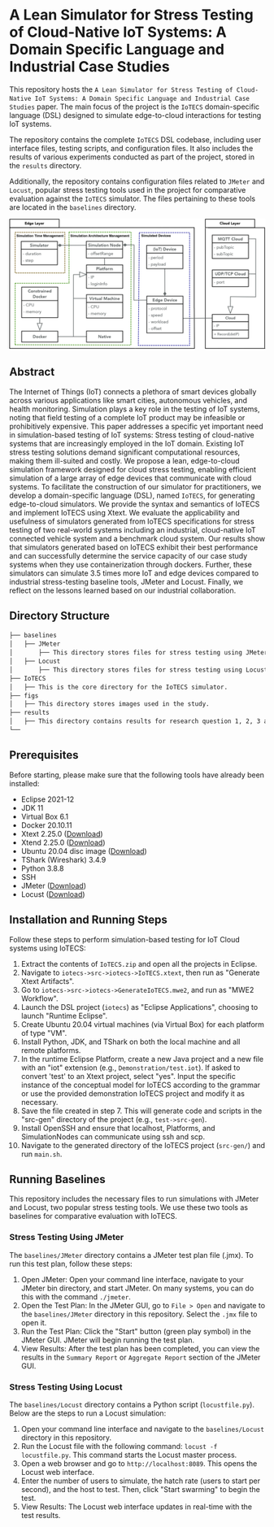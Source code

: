 # A Lean Simulator for Stress Testing of Cloud-Native IoT Systems: A Domain Specific Language and Industrial Case Studies

This repository hosts the `A Lean Simulator for Stress Testing of Cloud-Native IoT Systems: A Domain Specific Language and Industrial Case Studies` paper. The main focus of the project is the `IoTECS` domain-specific language (DSL) designed to simulate edge-to-cloud interactions for testing IoT systems. 

The repository contains the complete `IoTECS` DSL codebase, including user interface files, testing scripts, and configuration files. It also includes the results of various experiments conducted as part of the project, stored in the `results` directory.

Additionally, the repository contains configuration files related to `JMeter` and `Locust`, popular stress testing tools used in the project for comparative evaluation against the `IoTECS` simulator. The files pertaining to these tools are located in the `baselines` directory.


![Edge to Cloud Communication Diagram](figs/classDiagram.jpg)

## Abstract

The Internet of Things (IoT) connects a plethora of smart devices globally across various applications like smart cities, autonomous vehicles, and health monitoring. Simulation plays a key role in the testing of IoT systems, noting that field testing of a complete IoT product may be infeasible or prohibitively expensive. 
This paper addresses a specific yet important need in simulation-based testing of IoT systems: Stress testing of cloud-native systems that are increasingly employed in the IoT domain. Existing IoT stress testing solutions demand significant computational resources, making them ill-suited and costly. We propose a lean, edge-to-cloud simulation framework designed for cloud stress testing, enabling efficient simulation of a large array of edge devices that communicate with cloud systems. To facilitate the construction of our simulator for practitioners, we develop a domain-specific language (DSL), named `IoTECS`, for generating edge-to-cloud simulators. We provide the syntax and semantics of IoTECS and implement IoTECS using Xtext. We evaluate the applicability and usefulness of simulators generated from IoTECS specifications for stress testing of two real-world systems including  an industrial, cloud-native IoT connected vehicle system and a benchmark cloud system. Our results show that simulators generated based on IoTECS exhibit their best performance and can successfully  determine the service capacity of our case study systems when they use containerization through dockers. Further, these simulators can simulate 3.5 times more IoT and edge devices compared to industrial stress-testing baseline tools, JMeter and Locust. Finally, we reflect on the lessons learned based on our industrial collaboration.

## Directory Structure

```bash
├── baselines
│   ├── JMeter
│       ├── This directory stores files for stress testing using JMeter.
│   ├── Locust
│       ├── This directory stores files for stress testing using Locust.
├── IoTECS
│   ├── This is the core directory for the IoTECS simulator.
├── figs
│   ├── This directory stores images used in the study.
├── results
│   ├── This directory contains results for research question 1, 2, 3 and 4.
└──


```

## Prerequisites

Before starting, please make sure that the following tools have already been installed:

- Eclipse 2021-12
- JDK 11
- Virtual Box 6.1
- Docker 20.10.11
- Xtext 2.25.0 ([Download](https://www.eclipse.org/Xtext/))
- Xtend 2.25.0 ([Download](https://www.eclipse.org/Xtend/))
- Ubuntu 20.04 disc image ([Download](https://ubuntu.com/download/desktop/))
- TShark (Wireshark) 3.4.9
- Python 3.8.8
- SSH
- JMeter ([Download](https://jmeter.apache.org/))
- Locust ([Download](https://locust.io/))


## Installation and Running Steps

Follow these steps to perform simulation-based testing for IoT Cloud systems using IoTECS:

1. Extract the contents of `IoTECS.zip` and open all the projects in Eclipse.
2. Navigate to `iotecs->src->iotecs->IoTECS.xtext`, then run as "Generate Xtext Artifacts".
3. Go to `iotecs->src->iotecs->GenerateIoTECS.mwe2`, and run as "MWE2 Workflow".
4. Launch the DSL project (`iotecs`) as "Eclipse Applications", choosing to launch "Runtime Eclipse".
5. Create Ubuntu 20.04 virtual machines (via Virtual Box) for each platform of type "VM".
6. Install Python, JDK, and TShark on both the local machine and all remote platforms.
7. In the runtime Eclipse Platform, create a new Java project and a new file with an "iot" extension (e.g., `Demonstration/test.iot`). If asked to convert 'test' to an Xtext project, select "yes". Input the specific instance of the conceptual model for IoTECS according to the grammar or use the provided demonstration IoTECS project and modify it as necessary.
8. Save the file created in step 7. This will generate code and scripts in the "src-gen" directory of the project (e.g., `test->src-gen`).
9. Install OpenSSH and ensure that localhost, Platforms, and SimulationNodes can communicate using ssh and scp.
10. Navigate to the generated directory of the IoTECS project (`src-gen/`) and run `main.sh`.

## Running Baselines

This repository includes the necessary files to run simulations with JMeter and Locust, two popular stress testing tools. We use these two tools as baselines for comparative evaluation with IoTECS.

###  Stress Testing Using JMeter

The `baselines/JMeter` directory contains a JMeter test plan file (.jmx). To run this test plan, follow these steps:

1. Open JMeter: Open your command line interface, navigate to your JMeter bin directory, and start JMeter. On many systems, you can do this with the command `./jmeter`.
2. Open the Test Plan: In the JMeter GUI, go to `File > Open` and navigate to the `baselines/JMeter` directory in this repository. Select the `.jmx` file to open it.
3. Run the Test Plan: Click the "Start" button (green play symbol) in the JMeter GUI. JMeter will begin running the test plan.
4. View Results: After the test plan has been completed, you can view the results in the `Summary Report` or `Aggregate Report` section of the JMeter GUI.

###  Stress Testing Using Locust

The `baselines/Locust` directory contains a Python script (`locustfile.py`). Below are the steps to run a Locust simulation:

1. Open your command line interface and navigate to the `baselines/Locust` directory in this repository.
2. Run the Locust file with the following command: `locust -f locustfile.py`. This command starts the Locust master process.
3. Open a web browser and go to `http://localhost:8089`. This opens the Locust web interface.
4. Enter the number of users to simulate, the hatch rate (users to start per second), and the host to test. Then, click "Start swarming" to begin the test.
5. View Results: The Locust web interface updates in real-time with the test results.

